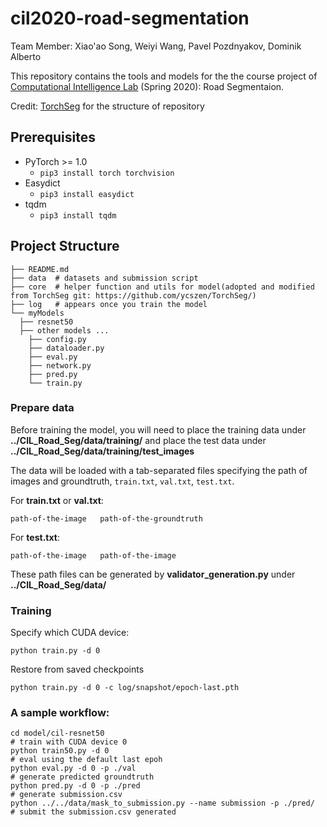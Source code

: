 # cil2020-road-segmentation

Team Member: Xiao'ao Song, Weiyi Wang, Pavel Pozdnyakov, Dominik Alberto

This repository contains the tools and models for the the course project of 
[Computational Intelligence Lab](http://da.inf.ethz.ch/teaching/2020/CIL/) (Spring 2020): Road Segmentaion.

Credit: [TorchSeg](https://github.com/ycszen/TorchSeg/) for the structure of repository

## Prerequisites
- PyTorch >= 1.0
  - `pip3 install torch torchvision`
- Easydict
  - `pip3 install easydict`
- tqdm
  - `pip3 install tqdm`
  
## Project Structure

```shell
├── README.md
├── data  # datasets and submission script
├── core  # helper function and utils for model(adopted and modified from TorchSeg git: https://github.com/ycszen/TorchSeg/)
├── log   # appears once you train the model
└── myModels
  ├── resnet50
  ├── other models ...
    ├── config.py
    ├── dataloader.py
    ├── eval.py
    ├── network.py
    ├── pred.py
    └── train.py
```

### Prepare data
Before training the model, you will need to place the training data under **../CIL_Road_Seg/data/training/** and place the test data under **../CIL_Road_Seg/data/training/test_images**

The data will be loaded with a tab-separated files specifying the path of images and groundtruth, `train.txt`, `val.txt`, `test.txt`.

For **train.txt** or **val.txt**:

```shell
path-of-the-image   path-of-the-groundtruth
```

For **test.txt**:

```shell
path-of-the-image   path-of-the-image
```

These path files can be generated by **validator_generation.py**  under **../CIL_Road_Seg/data/**

### Training
Specify which CUDA device:
```shell
python train.py -d 0
```
Restore from saved checkpoints

```shell
python train.py -d 0 -c log/snapshot/epoch-last.pth
```

 
### A sample workflow:

```shell
cd model/cil-resnet50
# train with CUDA device 0
python train50.py -d 0
# eval using the default last epoh
python eval.py -d 0 -p ./val
# generate predicted groundtruth
python pred.py -d 0 -p ./pred
# generate submission.csv
python ../../data/mask_to_submission.py --name submission -p ./pred/
# submit the submission.csv generated
```

